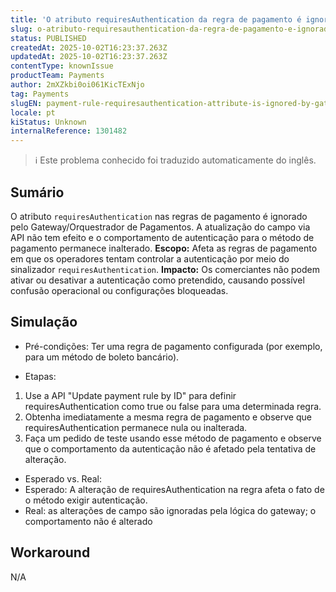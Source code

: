 ```yaml
---
title: 'O atributo requiresAuthentication da regra de pagamento é ignorado pelo gateway (não pode ser imposto/substituído via API)'
slug: o-atributo-requiresauthentication-da-regra-de-pagamento-e-ignorado-pelo-gateway-nao-pode-ser-impostosubstituido-via-api
status: PUBLISHED
createdAt: 2025-10-02T16:23:37.263Z
updatedAt: 2025-10-02T16:23:37.263Z
contentType: knownIssue
productTeam: Payments
author: 2mXZkbi0oi061KicTExNjo
tag: Payments
slugEN: payment-rule-requiresauthentication-attribute-is-ignored-by-gateway-cannot-be-enforcedoverridden-via-api
locale: pt
kiStatus: Unknown
internalReference: 1301482
---
```


>ℹ️ Este problema conhecido foi traduzido automaticamente do inglês.

## Sumário


O atributo `requiresAuthentication` nas regras de pagamento é ignorado pelo Gateway/Orquestrador de Pagamentos. A atualização do campo via API não tem efeito e o comportamento de autenticação para o método de pagamento permanece inalterado.
**Escopo:** Afeta as regras de pagamento em que os operadores tentam controlar a autenticação por meio do sinalizador `requiresAuthentication`.
**Impacto:** Os comerciantes não podem ativar ou desativar a autenticação como pretendido, causando possível confusão operacional ou configurações bloqueadas.
## Simulação



- Pré-condições: Ter uma regra de pagamento configurada (por exemplo, para um método de boleto bancário).


- Etapas:
1) Use a API "Update payment rule by ID" para definir requiresAuthentication como true ou false para uma determinada regra.
2) Obtenha imediatamente a mesma regra de pagamento e observe que requiresAuthentication permanece nula ou inalterada.
3) Faça um pedido de teste usando esse método de pagamento e observe que o comportamento da autenticação não é afetado pela tentativa de alteração.


- Esperado vs. Real:
- Esperado: A alteração de requiresAuthentication na regra afeta o fato de o método exigir autenticação.
- Real: as alterações de campo são ignoradas pela lógica do gateway; o comportamento não é alterado
## Workaround


N/A


